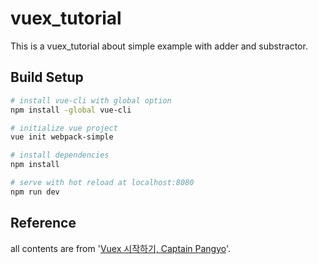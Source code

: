 # vuex_tutorial

This is a vuex_tutorial about simple example with adder and substractor.

## Build Setup
``` bash
# install vue-cli with global option
npm install -global vue-cli

# initialize vue project
vue init webpack-simple

# install dependencies
npm install

# serve with hot reload at localhost:8080
npm run dev
```

## Reference
all contents are from '[Vuex 시작하기, Captain Pangyo](https://joshua1988.github.io/web-development/vuejs/vuex-start/#vuex-%ED%8A%9C%ED%86%A0%EB%A6%AC%EC%96%BC-1---%EA%B0%84%EB%8B%A8%ED%95%9C-vue-app-%EA%B5%AC%EC%84%B1)'.
